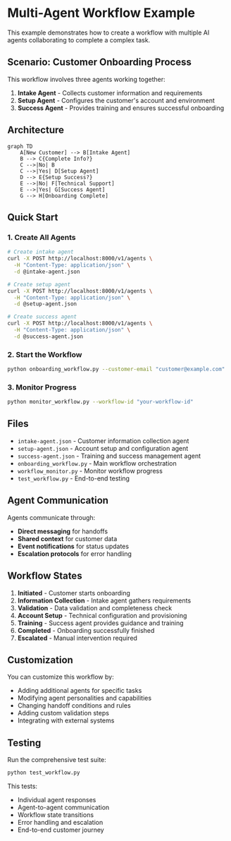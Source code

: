 # Multi-Agent Workflow Example

This example demonstrates how to create a workflow with multiple AI agents collaborating to complete a complex task.

## Scenario: Customer Onboarding Process

This workflow involves three agents working together:

1. **Intake Agent** - Collects customer information and requirements
2. **Setup Agent** - Configures the customer's account and environment  
3. **Success Agent** - Provides training and ensures successful onboarding

## Architecture

```mermaid
graph TD
    A[New Customer] --> B[Intake Agent]
    B --> C{Complete Info?}
    C -->|No| B
    C -->|Yes| D[Setup Agent]
    D --> E{Setup Success?}
    E -->|No| F[Technical Support]
    E -->|Yes| G[Success Agent]
    G --> H[Onboarding Complete]
```

## Quick Start

### 1. Create All Agents

```bash
# Create intake agent
curl -X POST http://localhost:8000/v1/agents \
  -H "Content-Type: application/json" \
  -d @intake-agent.json

# Create setup agent  
curl -X POST http://localhost:8000/v1/agents \
  -H "Content-Type: application/json" \
  -d @setup-agent.json

# Create success agent
curl -X POST http://localhost:8000/v1/agents \
  -H "Content-Type: application/json" \
  -d @success-agent.json
```

### 2. Start the Workflow

```bash
python onboarding_workflow.py --customer-email "customer@example.com"
```

### 3. Monitor Progress

```bash
python monitor_workflow.py --workflow-id "your-workflow-id"
```

## Files

- `intake-agent.json` - Customer information collection agent
- `setup-agent.json` - Account setup and configuration agent
- `success-agent.json` - Training and success management agent
- `onboarding_workflow.py` - Main workflow orchestration
- `workflow_monitor.py` - Monitor workflow progress
- `test_workflow.py` - End-to-end testing

## Agent Communication

Agents communicate through:
- **Direct messaging** for handoffs
- **Shared context** for customer data
- **Event notifications** for status updates
- **Escalation protocols** for error handling

## Workflow States

1. **Initiated** - Customer starts onboarding
2. **Information Collection** - Intake agent gathers requirements
3. **Validation** - Data validation and completeness check
4. **Account Setup** - Technical configuration and provisioning
5. **Training** - Success agent provides guidance and training
6. **Completed** - Onboarding successfully finished
7. **Escalated** - Manual intervention required

## Customization

You can customize this workflow by:
- Adding additional agents for specific tasks
- Modifying agent personalities and capabilities
- Changing handoff conditions and rules
- Adding custom validation steps
- Integrating with external systems

## Testing

Run the comprehensive test suite:

```bash
python test_workflow.py
```

This tests:
- Individual agent responses
- Agent-to-agent communication
- Workflow state transitions
- Error handling and escalation
- End-to-end customer journey